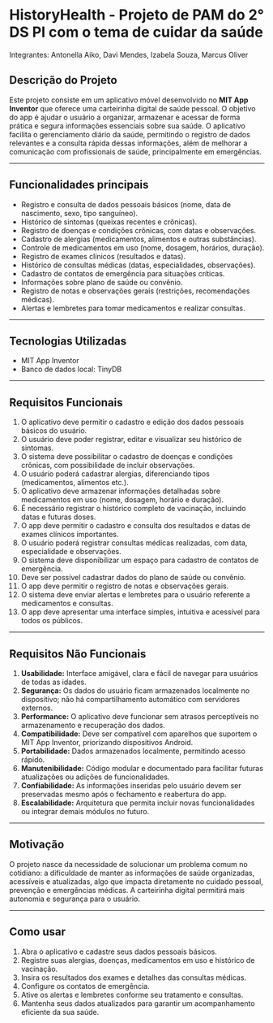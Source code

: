 # HistoryHealth - Projeto de PAM do 2° DS PI com o tema de cuidar da saúde 

Integrantes: Antonella Aiko, Davi Mendes, Izabela Souza, Marcus Oliver


## Descrição do Projeto

Este projeto consiste em um aplicativo móvel desenvolvido no **MIT App Inventor** que oferece uma carteirinha digital de saúde pessoal. O objetivo do app é ajudar o usuário a organizar, armazenar e acessar de forma prática e segura informações essenciais sobre sua saúde. O aplicativo facilita o gerenciamento diário da saúde, permitindo o registro de dados relevantes e a consulta rápida dessas informações, além de melhorar a comunicação com profissionais de saúde, principalmente em emergências.

---

## Funcionalidades principais

- Registro e consulta de dados pessoais básicos (nome, data de nascimento, sexo, tipo sanguíneo).
- Histórico de sintomas (queixas recentes e crônicas).
- Registro de doenças e condições crônicas, com datas e observações.
- Cadastro de alergias (medicamentos, alimentos e outras substâncias).
- Controle de medicamentos em uso (nome, dosagem, horários, duração).
- Registro de exames clínicos (resultados e datas).
- Histórico de consultas médicas (datas, especialidades, observações).
- Cadastro de contatos de emergência para situações críticas.
- Informações sobre plano de saúde ou convênio.
- Registro de notas e observações gerais (restrições, recomendações médicas).
- Alertas e lembretes para tomar medicamentos e realizar consultas.

---

## Tecnologias Utilizadas

- MIT App Inventor
- Banco de dados local: TinyDB 

---

## Requisitos Funcionais

1. O aplicativo deve permitir o cadastro e edição dos dados pessoais básicos do usuário.
2. O usuário deve poder registrar, editar e visualizar seu histórico de sintomas.
3. O sistema deve possibilitar o cadastro de doenças e condições crônicas, com possibilidade de incluir observações.
4. O usuário poderá cadastrar alergias, diferenciando tipos (medicamentos, alimentos etc.).
5. O aplicativo deve armazenar informações detalhadas sobre medicamentos em uso (nome, dosagem, horário e duração).
6. É necessário registrar o histórico completo de vacinação, incluindo datas e futuras doses.
7. O app deve permitir o cadastro e consulta dos resultados e datas de exames clínicos importantes.
8. O usuário poderá registrar consultas médicas realizadas, com data, especialidade e observações.
9. O sistema deve disponibilizar um espaço para cadastro de contatos de emergência.
10. Deve ser possível cadastrar dados do plano de saúde ou convênio.
11. O app deve permitir o registro de notas e observações gerais.
12. O sistema deve enviar alertas e lembretes para o usuário referente a medicamentos e consultas.
13. O app deve apresentar uma interface simples, intuitiva e acessível para todos os públicos.

---

## Requisitos Não Funcionais

1. **Usabilidade:** Interface amigável, clara e fácil de navegar para usuários de todas as idades.
2. **Segurança:** Os dados do usuário ficam armazenados localmente no dispositivo; não há compartilhamento automático com servidores externos.
3. **Performance:** O aplicativo deve funcionar sem atrasos perceptíveis no armazenamento e recuperação dos dados.
4. **Compatibilidade:** Deve ser compatível com aparelhos que suportem o MIT App Inventor, priorizando dispositivos Android.
5. **Portabilidade:** Dados armazenados localmente, permitindo acesso rápido.
6. **Manutenibilidade:** Código modular e documentado para facilitar futuras atualizações ou adições de funcionalidades.
7. **Confiabilidade:** As informações inseridas pelo usuário devem ser preservadas mesmo após o fechamento e reabertura do app.
8. **Escalabilidade:** Arquitetura que permita incluir novas funcionalidades ou integrar demais módulos no futuro.

---

## Motivação

O projeto nasce da necessidade de solucionar um problema comum no cotidiano: a dificuldade de manter as informações de saúde organizadas, acessíveis e atualizadas, algo que impacta diretamente no cuidado pessoal, prevenção e emergências médicas. A carteirinha digital permitirá mais autonomia e segurança para o usuário.

---

## Como usar

1. Abra o aplicativo e cadastre seus dados pessoais básicos.
2. Registre suas alergias, doenças, medicamentos em uso e histórico de vacinação.
3. Insira os resultados dos exames e detalhes das consultas médicas.
4. Configure os contatos de emergência.
5. Ative os alertas e lembretes conforme seu tratamento e consultas.
6. Mantenha seus dados atualizados para garantir um acompanhamento eficiente da sua saúde.
